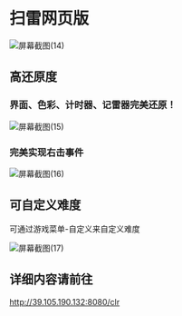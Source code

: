 # 扫雷网页版
![屏幕截图(14)](C:\Users\yexia\Pictures\Screenshots\屏幕截图(14).png)

## 高还原度

### 界面、色彩、计时器、记雷器完美还原！

![屏幕截图(15)](C:\Users\yexia\Pictures\Screenshots\屏幕截图(15).png)

### 完美实现右击事件

![屏幕截图(16)](C:\Users\yexia\Pictures\Screenshots\屏幕截图(16).png)

## 可自定义难度

可通过游戏菜单-自定义来自定义难度

![屏幕截图(17)](C:\Users\yexia\Pictures\Screenshots\屏幕截图(17).png)

## 详细内容请前往

http://39.105.190.132:8080/clr